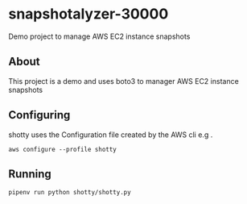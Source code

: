 # snapshotalyzer-30000
Demo project to manage AWS EC2 instance snapshots

## About

This project is a demo and uses boto3 to manager AWS EC2 instance snapshots


## Configuring

shotty uses the Configuration file created by the AWS cli e.g .

`aws configure --profile shotty`

## Running

`pipenv run python shotty/shotty.py`
